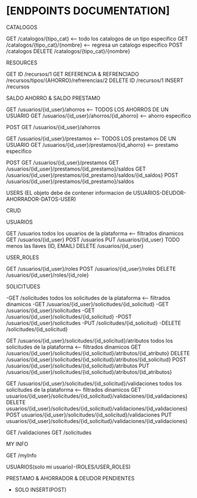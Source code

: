 # [ENDPOINTS DOCUMENTATION]

CATALOGOS

GET /catalogos/{tipo_cat} <-- todo los catalogos de un tipo especifico
GET /catalogos/{tipo_cat}/{nombre} <-- regresa un catalogo especifico
POST /catalogos
DELETE /catalogos/{tipo_cat}/{nombre}

RESOURCES

GET ID  /recursos/1
GET REFERENCIA & REFRENCIADO /recursos/tipos/{AHORRO}/refrerencias/2
DELETE ID /recursos/1
INSERT /recursos

SALDO AHORRO & SALDO PRESTAMO

GET /usuarios/{id_user}/ahorros  <-- TODOS LOS AHORROS DE UN USUARIO
GET /usuarios/{id_user}/ahorros/{id_ahorro} <-- ahorro especifico

POST GET /usuarios/{id_user}/ahorros

GET /usuarios/{id_user}/prestamos  <-- TODOS LOS prestamos DE UN USUARIO
GET /usuarios/{id_user}/prestamos/{id_ahorro} <-- prestamo especifico

POST GET /usuarios/{id_user}/prestamos
GET /usuarios/{id_user}/prestamos/{id_prestamo}/saldos
GET /usuarios/{id_user}/prestamos/{id_prestamo}/saldos/{id_saldos}
POST /usuarios/{id_user}/prestamos/{id_prestamo}/saldos

USERS (EL objeto debe de contener informacion de USUARIOS-DEUDOR-AHORRADOR-DATOS-USER)



CRUD

USUARIOS

GET /usuarios todos los usuarios de la plataforma <-- filtrados dinamicos
GET /usuarios/{id_user}
POST /usuarios
PUT /usuarios/{id_user} TODO menos las llaves (ID, EMAIL)
DELETE /usuarios/{id_user}

USER_ROLES

GET     /usuarios/{id_user}/roles 
POST    /usuarios/{id_user}/roles
DELETE  /usuarios/{id_user}/roles/{id_role}

SOLICITUDES 

-GET    /solicitudes todos los solicitudes de la plataforma <-- filtrados dinamicos
-GET    /usuarios/{id_user}/solicitudes/{id_solicitud}
-GET    /usuarios/{id_user}/solicitudes
-GET    /usuarios/{id_user}/solicitudes/{id_solicitud}
-POST   /usuarios/{id_user}/solicitudes
-PUT    /solicitudes/{id_solicitud}
-DELETE /solicitudes/{id_solicitud}



GET /usuarios/{id_user}/solicitudes/{id_solicitud}/atributos todos los solicitudes de la plataforma <-- filtrados dinamicos
GET /usuarios/{id_user}/solicitudes/{id_solicitud}/atributos/{id_atributo}
DELETE /usuarios/{id_user}/solicitudes/{id_solicitud}/atributos/{id_solicitud}
POST /usuarios/{id_user}/solicitudes/{id_solicitud}/atributos
PUT /usuarios/{id_user}/solicitudes/{id_solicitud}/atributos/{id_atributos}


GET /usuarios/{id_user}/solicitudes/{id_solicitud}/validaciones todos los solicitudes de la plataforma <-- filtrados dinamicos
GET usuarios/{id_user}/solicitudes/{id_solicitud}/validaciones/{id_validaciones}
DELETE usuarios/{id_user}/solicitudes/{id_solicitud}/validaciones/{id_validaciones}
POST usuarios/{id_user}/solicitudes/{id_solicitud}/validaciones
PUT usuarios/{id_user}/solicitudes/{id_solicitud}/validaciones/{id_validaciones}

GET /validaciones
GET /solicitudes







MY INFO

GET /myInfo

USUARIOS(solo mi usuario)-(ROLES/USER_ROLES) 








PRESTAMO & AHORRADOR & DEUDOR PENDIENTES

* SOLO INSERT(POST)




